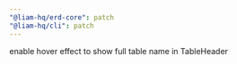 ```yaml
---
"@liam-hq/erd-core": patch
"@liam-hq/cli": patch
---
```


enable hover effect to show full table name in TableHeader
